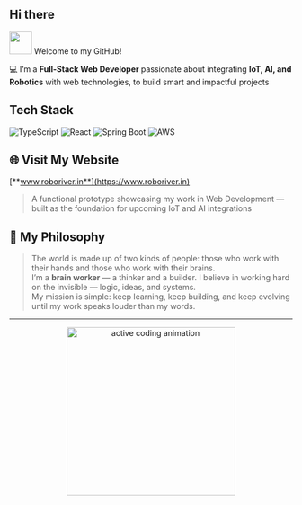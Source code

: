 ## Hi there

<img src="https://media.giphy.com/media/hvRJCLFzcasrR4ia7z/giphy.gif" width="40px" /> Welcome to my GitHub!  

💻 I’m a **Full-Stack Web Developer** passionate about integrating **IoT, AI, and Robotics** with web technologies, to build smart and impactful projects

## Tech Stack
![TypeScript](https://img.shields.io/badge/TypeScript-007ACC?style=for-the-badge&logo=typescript&logoColor=white)
![React](https://img.shields.io/badge/React-20232A?style=for-the-badge&logo=react&logoColor=61DAFB)
![Spring Boot](https://img.shields.io/badge/Spring%20Boot-6DB33F?style=for-the-badge&logo=spring&logoColor=white)
![AWS](https://img.shields.io/badge/AWS-232F3E?style=for-the-badge&logo=amazon-aws&logoColor=white)

## 🌐 Visit My Website  
[**www.roboriver.in**](https://www.roboriver.in)  
> A functional prototype showcasing my work in Web Development — built as the foundation for upcoming IoT and AI integrations


## 🧭 My Philosophy

> The world is made up of two kinds of people: those who work with their hands and those who work with their brains.  
> I’m a **brain worker** — a thinker and a builder. I believe in working hard on the invisible — logic, ideas, and systems.  
> My mission is simple: keep learning, keep building, and keep evolving until my work speaks louder than my words.

---

<p align="center">
  <img src="https://media.giphy.com/media/l41lZxzroU33typuU/giphy.gif" width="300" alt="active coding animation"/>
</p>


<!-- ![C++](https://img.shields.io/badge/C%2B%2B-00599C?style=for-the-badge&logo=cplusplus&logoColor=white)
![Go](https://img.shields.io/badge/Go-00ADD8?style=for-the-badge&logo=go&logoColor=white) -->

<!-- <p align="center">
  <em>Let's build something epic—check my repos or say hi!</em>
</p> -->
